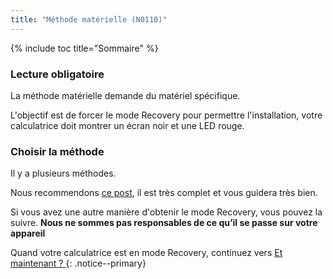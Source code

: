 ```yaml
---
title: "Méthode matérielle (N0110)"
---
```


{% include toc title="Sommaire" %}

### Lecture obligatoire

La méthode matérielle demande du matériel spécifique.

L'objectif est de forcer le mode Recovery pour permettre l'installation, votre calculatrice doit montrer un écran noir et une LED rouge.

### Choisir la méthode

Il y a plusieurs méthodes.

Nous recommendons [ce post](https://tiplanet.org/forum/viewtopic.php?f=113&t=25191&p=263495), il est très complet et vous guidera très bien.

Si vous avez une autre manière d'obtenir le mode Recovery, vous pouvez la suivre. **Nous ne sommes pas responsables de ce qu’il se passe sur votre appareil**

Quand votre calculatrice est en mode Recovery, continuez vers [Et maintenant ? ](n0110-now-what)
{: .notice--primary}

